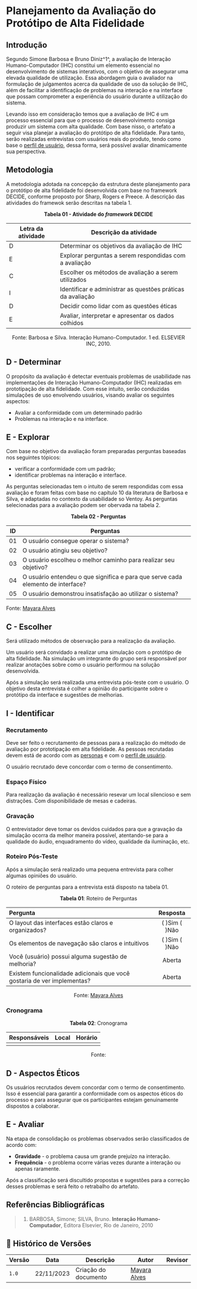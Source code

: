# Planejamento da Avaliação do Protótipo de Alta Fidelidade

## Introdução

Segundo Simone Barbosa e Bruno Diniz^1^, a avaliação de Interação Humano-Computador (IHC) constitui um elemento essencial no desenvolvimento de sistemas interativos, com o objetivo de assegurar uma elevada qualidade de utilização. Essa abordagem guia o avaliador na formulação de julgamentos acerca da qualidade de uso da solução de IHC, além de facilitar a identificação de problemas na interação e na interface que possam comprometer a experiência do usuário durante a utilização do sistema. 

Levando isso em consideração temos que a avaliação de IHC é um processo essencial para que o processo de desenvolvimento consiga produzir um sistema com alta qualidade. Com base nisso, o artefato a seguir visa planejar a avaliação do protótipo de alta fidelidade. Para tanto, serão realizadas entrevistas com usuários reais do produto, tendo como base o [perfil de usuário](https://interacao-humano-computador.github.io/2023.2-Ventoy/elicitacao/PerfilUsuario/), dessa forma, será possível avaliar dinamicamente sua perspectiva.

## Metodologia

A metodologia adotada na concepção da estrutura deste planejamento para o protótipo de alta fidelidade foi desenvolvida com base no framework DECIDE, conforme proposto por Sharp, Rogers e Preece. A descrição das atividades do framewok serão descritas na tabela 1.

<p align="center"><b>Tabela 01 - Atividade do <i>framework</i> DECIDE</b></p>

| **Letra da atividade** | **Descrição da atividade**                                  |
| ---------------------- | ----------------------------------------------------------- |
| D                      | Determinar os objetivos da avaliação de IHC                 |
| E                      | Explorar perguntas a serem respondidas com a avaliação      |
| C                      | Escolher os métodos de avaliação a serem utilizados         |
| I                      | Identificar e administrar as questões práticas da avaliação |
| D                      | Decidir como lidar com as questões éticas                   |
| E                      | Avaliar, interpretar e apresentar os dados colhidos         |

<p align="center">Fonte: Barbosa e Silva. Interação Humano-Computador. 1 ed.  ELSEVIER INC, 2010.</p>

## D - Determinar

O propósito da avaliação é detectar eventuais problemas de usabilidade nas implementações de Interação Humano-Computador (IHC) realizadas em prototipação de alta fidelidade. Com esse intuito, serão conduzidas simulações de uso envolvendo usuários, visando avaliar os seguintes aspectos:

- Avaliar a conformidade com um determinado padrão
- Problemas na interação e na interface.

## E - Explorar

Com base no objetivo da avaliação foram preparadas perguntas baseadas nos seguintes tópicos: 
- verificar a conformidade com um padrão;
- identificar problemas na interação e interface.

As perguntas selecionadas tem o intuito de serem respondidas com essa avaliação e foram feitas com base no capítulo 10 da literatura de Barbosa e Silva, e adaptadas no contexto da usabilidade so Ventoy. As perguntas selecionadas para a avaliação podem ser obervada na tabela 2.
  
<p align="center"><b>Tabela 02 - Perguntas </b></p>

| **ID** | **Perguntas**                                  |
| ---------------------- | ----------------------------------------------------------- |
| 01                    | O usuário consegue operar o sistema?                 |
| 02                     | O usuário atingiu seu objetivo?     |
| 03                    | O usuário escolheu o melhor caminho para realizar seu objetivo?         |
| 04                     |O usuário entendeu o que significa e para que serve cada elemento de interface? |
| 05                    | O usuário demonstrou insatisfação ao utilizar o sistema?                  |

Fonte: [Mayara Alves](https://github.com/Mayara-tech)

## C - Escolher

Será utilizado métodos de observação para a realização da avaliação.

Um usuário será convidado a realizar uma simulação com o protótipo de alta fidelidade. Na simulação
um integrante do grupo será responsável por realizar anotações sobre como o usuário performou
na solução desenvolvida.

Após a simulação será realizada uma entrevista pós-teste com o usuário. O objetivo desta entrevista é
colher a opinião do participante sobre o protótipo da interface
e sugestões de melhorias.

## I - Identificar

### Recrutamento

Deve ser feito o recrutamento de pessoas para a realização do método de avaliação por prototipação
em alta fidelidade. As pessoas recrutadas devem está de acordo com as 
[personas](../../../elicitacao/Persona.md) e com o [perfil de usuário](../../../elicitacao/PerfilUsuario.md).

O usuário recrutado deve concordar com o termo de consentimento.

### Espaço Físico

Para realização da avaliação é necessário resevar um local silencioso e sem distrações. Com disponibilidade de mesas e cadeiras.

### Gravação

O entrevistador deve tomar os devidos cuidados para que a gravação da simulação ocorra 
da melhor maneira possível, atentando-se para a qualidade do áudio, enquadramento do vídeo,
qualidade da iluminação, etc.

### Roteiro Pós-Teste

Após a simulação será realizado uma pequena entrevista para colher algumas opiniões
do usuário.

O roteiro de perguntas para a entrevista está disposto na tabela 01.

<center>

**Tabela 01**: Roteiro de Perguntas

| Pergunta | Resposta |
|:----| :---:|
| O layout das interfaces estão claros e organizados? |(  )Sim (  )Não   |
| Os elementos de navegação são claros e intuitivos | (  )Sim (  )Não |
| Você (usuário) possui alguma sugestão de melhoria?                        | Aberta |
| Existem funcionalidade adicionais que  você gostaria de ver implementas?  | Aberta |

Fonte: [Mayara Alves](https://github.com/Mayara-tech)

</center>

### Cronograma

<center>

**Tabela 02**: Cronograma

|Responsáveis| Local | Horário |
| :--: | :---: | :----: |
||  |  |

Fonte: [](https://github.com/)

</center>

## D - Aspectos Éticos

Os usuários recrutados devem concordar com o termo de consentimento. Isso 
é essencial para garantir a conformidade com os aspectos éticos do processo e para assegurar
que os participantes estejam genuinamente dispostos a colaborar.

## E - Avaliar

Na etapa de consolidação os problemas observados serão classificados de acordo com:

- **Gravidade** - o problema causa um grande prejuízo na interação.
- **Frequência** - o problema ocorre várias vezes durante a interação ou apenas raramente.

Após a classificação será discultido propostas e sugestões para a correção desses problemas e será feito o retrabalho do artefato.

## Referências Bibliográficas

> 1. BARBOSA, Simone; SILVA, Bruno. **Interação Humano-Computador**, Editora Elsevier, Rio de Janeiro, 2010

## 📑 Histórico de Versões

| **Versão**   |   **Data**   | **Descrição** | **Autor** | **Revisor** |
|--------|---------|-----------|--------|---------|
|`1.0`| 22/11/2023 | Criação do documento | [Mayara Alves](https://github.com/Mayara-tech)||
